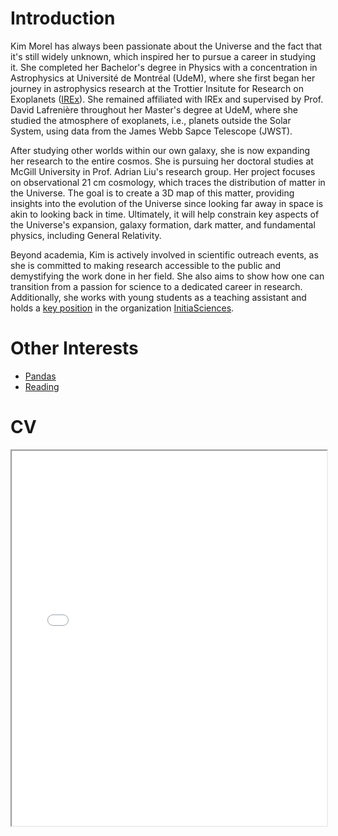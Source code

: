 # Introduction

Kim Morel has always been passionate about the Universe and the fact that it's still widely unknown, which inspired her to pursue a career in studying it. She completed her Bachelor's degree in Physics with a concentration in Astrophysics at Université de Montréal (UdeM), where she first began her journey in astrophysics research at the Trottier Insitute for Research on Exoplanets ([IREx](https://exoplanetes.umontreal.ca/en/)). She remained affiliated with IREx and supervised by Prof. David Lafrenière throughout her Master's degree at UdeM, where she studied the atmosphere of exoplanets, i.e., planets outside the Solar System, using data from the James Webb Sapce Telescope (JWST).

After studying other worlds within our own galaxy, she is now expanding her research to the entire cosmos. She is pursuing her doctoral studies at McGill University in Prof. Adrian Liu's research group. Her project focuses on observational 21 cm cosmology, which traces the distribution of matter in the Universe. The goal is to create a 3D map of this matter, providing insights into the evolution of the Universe since looking far away in space is akin to looking back in time. Ultimately, it will help constrain key aspects of the Universe's expansion, galaxy formation, dark matter, and fundamental physics, including General Relativity.

Beyond academia, Kim is actively involved in scientific outreach events, as she is committed to making research accessible to the public and demystifying the work done in her field. She also aims to show how one can transition from a passion for science to a dedicated career in research. Additionally, she works with young students as a teaching assistant and holds a [key position](../implication/index.md) in the organization [InitiaSciences](https://initiasciences.ca/).


# Other Interests

- [Pandas](./pandas.md)
- [Reading](./reading.md)


# CV

<!-- How to embed a PDF -->
<iframe width="100%" height="600" src="./media/KIM MOREL_CV_academic_website.pdf">
